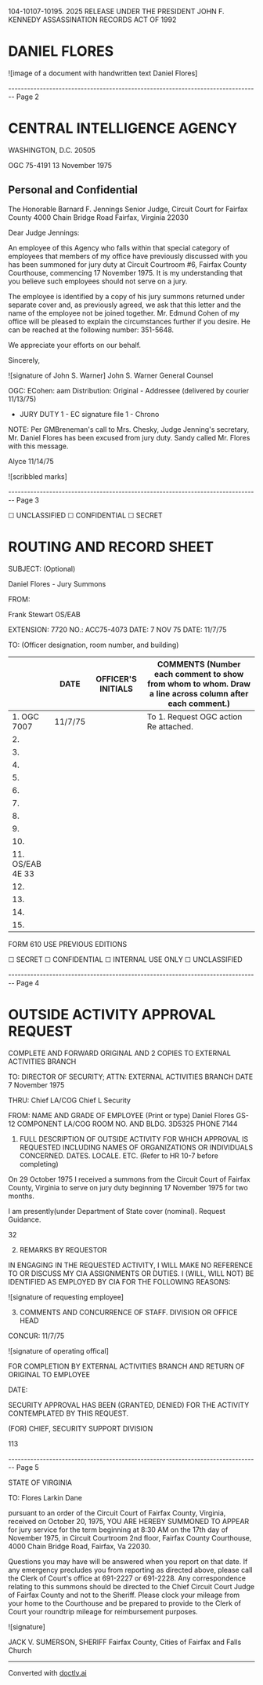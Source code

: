 104-10107-10195. 2025 RELEASE UNDER THE PRESIDENT JOHN F. KENNEDY ASSASSINATION RECORDS ACT OF 1992

# DANIEL FLORES

![image of a document with handwritten text Daniel Flores]


-------------------------------------------------------------------------------- Page 2

# CENTRAL INTELLIGENCE AGENCY
WASHINGTON, D.C. 20505

OGC 75-4191
13 November 1975

## Personal and Confidential

The Honorable Barnard F. Jennings
Senior Judge, Circuit Court for
Fairfax County
4000 Chain Bridge Road
Fairfax, Virginia 22030

Dear Judge Jennings:

An employee of this Agency who falls within that special category
of employees that members of my office have previously discussed with
you has been summoned for jury duty at Circuit Courtroom #6, Fairfax
County Courthouse, commencing 17 November 1975. It is my understanding
that you believe such employees should not serve on a jury.

The employee is identified by a copy of his jury summons returned
under separate cover and, as previously agreed, we ask that this letter
and the name of the employee not be joined together. Mr. Edmund Cohen
of my office will be pleased to explain the circumstances further if you
desire. He can be reached at the following number: 351-5648.

We appreciate your efforts on our behalf.

Sincerely,

![signature of John S. Warner]
John S. Warner
General Counsel

OGC: ECohen: aam
Distribution:
Original - Addressee (delivered by courier 11/13/75)
- JURY DUTY
  1 - EC signature file
  1 - Chrono

NOTE: Per GMBreneman's call to Mrs. Chesky,
Judge Jenning's secretary, Mr. Daniel Flores
has been excused from jury duty. Sandy called
Mr. Flores with this message.

Alyce 11/14/75

![scribbled marks]


-------------------------------------------------------------------------------- Page 3

☐ UNCLASSIFIED ☐ CONFIDENTIAL ☐ SECRET

# ROUTING AND RECORD SHEET

SUBJECT: (Optional)

Daniel Flores - Jury Summons

FROM:

Frank Stewart
OS/EAB

EXTENSION: 7720
NO.: ACC75-4073
DATE: 7 NOV 75
DATE: 11/7/75

TO: (Officer designation, room number, and building)

|                  | DATE    | OFFICER'S INITIALS | COMMENTS (Number each comment to show from whom to whom. Draw a line across column after each comment.) |
| ---------------- | ------- | ------------------ | ------------------------------------------------------------------------------------------------------- |
| 1. OGC 7007      | 11/7/75 |                    | To 1. Request OGC action Re attached.                                                                   |
| 2.               |         |                    |                                                                                                         |
| 3.               |         |                    |                                                                                                         |
| 4.               |         |                    |                                                                                                         |
| 5.               |         |                    |                                                                                                         |
| 6.               |         |                    |                                                                                                         |
| 7.               |         |                    |                                                                                                         |
| 8.               |         |                    |                                                                                                         |
| 9.               |         |                    |                                                                                                         |
| 10.              |         |                    |                                                                                                         |
| 11. OS/EAB 4E 33 |         |                    |                                                                                                         |
| 12.              |         |                    |                                                                                                         |
| 13.              |         |                    |                                                                                                         |
| 14.              |         |                    |                                                                                                         |
| 15.              |         |                    |                                                                                                         |

FORM 610 USE PREVIOUS EDITIONS

☐ SECRET ☐ CONFIDENTIAL ☐ INTERNAL USE ONLY ☐ UNCLASSIFIED


-------------------------------------------------------------------------------- Page 4

# OUTSIDE ACTIVITY APPROVAL REQUEST

COMPLETE AND FORWARD ORIGINAL AND 2 COPIES TO EXTERNAL ACTIVITIES BRANCH

TO: DIRECTOR OF SECURITY; ATTN: EXTERNAL ACTIVITIES BRANCH DATE 7 November 1975

THRU: Chief LA/COG
Chief L Security

FROM: NAME AND GRADE OF EMPLOYEE (Print or type) Daniel Flores GS-12 COMPONENT LA/COG ROOM NO. AND BLDG. 3D5325 PHONE 7144

1. FULL DESCRIPTION OF OUTSIDE ACTIVITY FOR WHICH APPROVAL IS REQUESTED INCLUDING NAMES OF ORGANIZATIONS OR INDIVIDUALS CONCERNED. DATES. LOCALE. ETC. (Refer to HR 10-7 before completing)

On 29 October 1975 I received a summons from the Circuit Court of Fairfax County, Virginia to serve on jury duty beginning 17 November 1975 for two months.

I am presently(under Department of State cover (nominal). Request Guidance.

32

2. REMARKS BY REQUESTOR

IN ENGAGING IN THE REQUESTED ACTIVITY, I WILL MAKE NO REFERENCE TO OR DISCUSS MY CIA ASSIGNMENTS OR DUTIES. I (WILL, WILL NOT) BE IDENTIFIED AS EMPLOYED BY CIA FOR THE FOLLOWING REASONS:

![signature of requesting employee]

3. COMMENTS AND CONCURRENCE OF STAFF. DIVISION OR OFFICE HEAD

CONCUR: 11/7/75

![signature of operating offical]

FOR COMPLETION BY EXTERNAL ACTIVITIES BRANCH AND RETURN OF ORIGINAL TO EMPLOYEE

DATE:

SECURITY APPROVAL HAS BEEN (GRANTED, DENIED) FOR THE ACTIVITY CONTEMPLATED BY THIS REQUEST.

(FOR) CHIEF, SECURITY SUPPORT DIVISION

113


-------------------------------------------------------------------------------- Page 5

STATE OF VIRGINIA

TO:
Flores
Larkin Dane

pursuant to an order of the Circuit Court of Fairfax County, Virginia, received on October 20, 1975, YOU ARE HEREBY SUMMONED TO APPEAR for jury service for the term beginning at 8:30 AM on the 17th day of November 1975, in Circuit Courtroom 2nd floor, Fairfax County Courthouse, 4000 Chain Bridge Road, Fairfax, Va 22030.

Questions you may have will be answered when you report on that date. If any emergency precludes you from reporting as directed above, please call the Clerk of Court's office at 691-2227 or 691-2228. Any correspondence relating to this summons should be directed to the Chief Circuit Court Judge of Fairfax County and not to the Sheriff. Please clock your mileage from your home to the Courthouse and be prepared to provide to the Clerk of Court your roundtrip mileage for reimbursement purposes.

![signature]

JACK V. SUMERSON, SHERIFF
Fairfax County, Cities of Fairfax and Falls Church


---
Converted with [doctly.ai](https://doctly.ai)